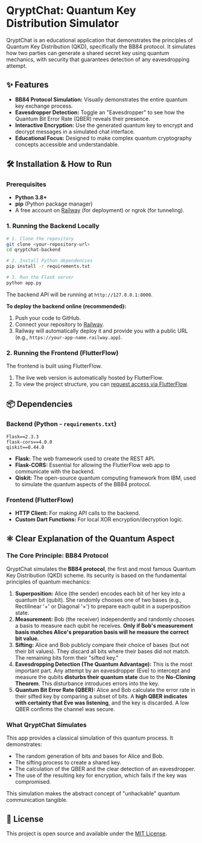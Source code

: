 
# QryptChat: Quantum Key Distribution Simulator

QryptChat is an educational application that demonstrates the principles of Quantum Key Distribution (QKD), specifically the BB84 protocol. It simulates how two parties can generate a shared secret key using quantum mechanics, with security that guarantees detection of any eavesdropping attempt.


## ✨ Features

-   **BB84 Protocol Simulation:** Visually demonstrates the entire quantum key exchange process.
-   **Eavesdropper Detection:** Toggle an "Eavesdropper" to see how the Quantum Bit Error Rate (QBER) reveals their presence.
-   **Interactive Encryption:** Use the generated quantum key to encrypt and decrypt messages in a simulated chat interface.
-   **Educational Focus:** Designed to make complex quantum cryptography concepts accessible and understandable.

## 🛠️ Installation & How to Run

### Prerequisites

-   **Python 3.8+**
-   **pip** (Python package manager)
-   A free account on [Railway](https://railway.app/) (for deployment) or ngrok (for tunneling).

### 1. Running the Backend Locally

```bash
# 1. Clone the repository
git clone <your-repository-url>
cd qryptchat-backend

# 2. Install Python dependencies
pip install -r requirements.txt

# 3. Run the Flask server
python app.py
```

The backend API will be running at `http://127.0.0.1:8000`.

**To deploy the backend online (recommended):**
1.  Push your code to GitHub.
2.  Connect your repository to [Railway](https://railway.app/).
3.  Railway will automatically deploy it and provide you with a public URL (e.g., `https://your-app-name.railway.app`).

### 2. Running the Frontend (FlutterFlow)

The frontend is built using FlutterFlow.
1.  The live web version is automatically hosted by FlutterFlow.
2.  To view the project structure, you can [request access via FlutterFlow](https://flutterflow.io/).

## 📦 Dependencies

### Backend (Python - `requirements.txt`)
```
Flask==2.3.3
flask-cors==4.0.0
qiskit==0.44.0
```
*   **Flask:** The web framework used to create the REST API.
*   **Flask-CORS:** Essential for allowing the FlutterFlow web app to communicate with the backend.
*   **Qiskit:** The open-source quantum computing framework from IBM, used to simulate the quantum aspects of the BB84 protocol.

### Frontend (FlutterFlow)
*   **HTTP Client:** For making API calls to the backend.
*   **Custom Dart Functions:** For local XOR encryption/decryption logic.

## ⚛️ Clear Explanation of the Quantum Aspect

### The Core Principle: BB84 Protocol

QryptChat simulates the **BB84 protocol**, the first and most famous Quantum Key Distribution (QKD) scheme. Its security is based on the fundamental principles of quantum mechanics:

1.  **Superposition:** Alice (the sender) encodes each bit of her key into a quantum bit (qubit). She randomly chooses one of two bases (e.g., Rectilinear '+' or Diagonal '×') to prepare each qubit in a superposition state.
2.  **Measurement:** Bob (the receiver) independently and randomly chooses a basis to measure each qubit he receives. **Only if Bob's measurement basis matches Alice's preparation basis will he measure the correct bit value.**
3.  **Sifting:** Alice and Bob publicly compare their choice of bases (but not their bit values). They discard all bits where their bases did not match. The remaining bits form their "sifted key."
4.  **Eavesdropping Detection (The Quantum Advantage):** This is the most important part. Any attempt by an eavesdropper (Eve) to intercept and measure the qubits **disturbs their quantum state** due to the **No-Cloning Theorem**. This disturbance introduces errors into the key.
5.  **Quantum Bit Error Rate (QBER):** Alice and Bob calculate the error rate in their sifted key by comparing a subset of bits. A **high QBER indicates with certainty that Eve was listening**, and the key is discarded. A low QBER confirms the channel was secure.

### What QryptChat Simulates

This app provides a classical simulation of this quantum process. It demonstrates:
-   The random generation of bits and bases for Alice and Bob.
-   The sifting process to create a shared key.
-   The calculation of the QBER and the clear detection of an eavesdropper.
-   The use of the resulting key for encryption, which fails if the key was compromised.

This simulation makes the abstract concept of "unhackable" quantum communication tangible.

## 📝 License

This project is open source and available under the [MIT License](LICENSE).

